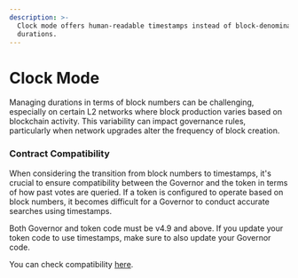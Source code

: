 ```yaml
---
description: >-
  Clock mode offers human-readable timestamps instead of block-denominated time
  durations.
---
```


# Clock Mode

Managing durations in terms of block numbers can be challenging, especially on certain L2 networks where block production varies based on blockchain activity. This variability can impact governance rules, particularly when network upgrades alter the frequency of block creation.

### Contract Compatibility

When considering the transition from block numbers to timestamps, it's crucial to ensure compatibility between the Governor and the token in terms of how past votes are queried. If a token is configured to operate based on block numbers, it becomes difficult for a Governor to conduct accurate searches using timestamps.

Both Governor and token code must be v4.9 and above. If you update your token code to use timestamps, make sure to also update your Governor code.

You can check compatibility [here](https://docs.openzeppelin.com/contracts/4.x/governance#disclaimer).
